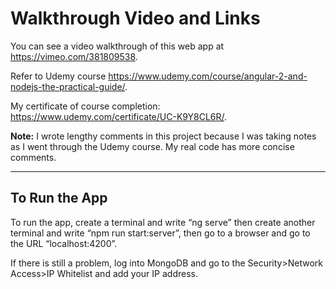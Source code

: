 # Walkthrough Video and Links

You can see a video walkthrough of this web app at https://vimeo.com/381809538.

Refer to Udemy course https://www.udemy.com/course/angular-2-and-nodejs-the-practical-guide/.

My certificate of course completion: https://www.udemy.com/certificate/UC-K9Y8CL6R/.

__Note:__ I wrote lengthy comments in this project because I was taking notes as I went through the Udemy course. My real code has more concise comments.

________________________________________________________________________________________________________________________________________

## To Run the App

To run the app, create a terminal and write “ng serve” then create another terminal and write “npm run start:server”, then go to a browser and go to the URL “localhost:4200”.

If there is still a problem, log into MongoDB and go to the Security>Network Access>IP Whitelist and add your IP address.

